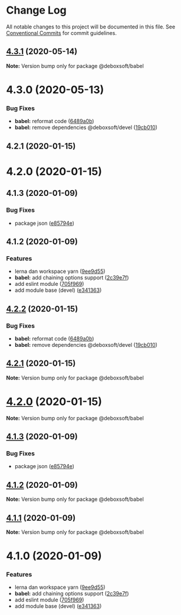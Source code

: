 # Change Log

All notable changes to this project will be documented in this file.
See [Conventional Commits](https://conventionalcommits.org) for commit guidelines.

## [4.3.1](https://github.com/deboxsoft/devel-js-coding/compare/@deboxsoft/babel@4.3.0...@deboxsoft/babel@4.3.1) (2020-05-14)

**Note:** Version bump only for package @deboxsoft/babel





# 4.3.0 (2020-05-13)


### Bug Fixes

* **babel:** reformat code ([6489a0b](https://github.com/deboxsoft/devel-js-coding/commit/6489a0bb49dded9237962cbf0eff447c0a0accaa))
* **babel:** remove dependencies @deboxsoft/devel ([19cb010](https://github.com/deboxsoft/devel-js-coding/commit/19cb0109c04d8fc9bdfc38d503a76307344581cb))



## 4.2.1 (2020-01-15)



# 4.2.0 (2020-01-15)



## 4.1.3 (2020-01-09)


### Bug Fixes

* package json ([e85794e](https://github.com/deboxsoft/devel-js-coding/commit/e85794e9a2164d4f5936fae8f6b6cd0ed06ecedb))



## 4.1.2 (2020-01-09)


### Features

* lerna dan workspace yarn ([9ee9d55](https://github.com/deboxsoft/devel-js-coding/commit/9ee9d55a22f9a1436cb7babc05a2ffae8074d604))
* **babel:** add chaining options support ([2c39e7f](https://github.com/deboxsoft/devel-js-coding/commit/2c39e7f8785da96bf321408d281b5d1b2029b601))
* add eslint module ([705f969](https://github.com/deboxsoft/devel-js-coding/commit/705f969a6daa724949fe6eee815506119f34ffdc))
* add module base (devel) ([e341363](https://github.com/deboxsoft/devel-js-coding/commit/e341363129441eb48fa7feacecb7965ea6504c5b))





## [4.2.2](https://github.com/deboxsoft/devel-js-coding/compare/v4.2.1...v4.2.2) (2020-01-15)


### Bug Fixes

* **babel:** reformat code ([6489a0b](https://github.com/deboxsoft/devel-js-coding/commit/6489a0bb49dded9237962cbf0eff447c0a0accaa))
* **babel:** remove dependencies @deboxsoft/devel ([19cb010](https://github.com/deboxsoft/devel-js-coding/commit/19cb0109c04d8fc9bdfc38d503a76307344581cb))





## [4.2.1](https://github.com/deboxsoft/devel-js-coding/compare/v4.2.0...v4.2.1) (2020-01-15)

**Note:** Version bump only for package @deboxsoft/babel





# [4.2.0](https://github.com/deboxsoft/devel-js-coding/compare/v4.1.5...v4.2.0) (2020-01-15)

**Note:** Version bump only for package @deboxsoft/babel





## [4.1.3](https://github.com/deboxsoft/devel-js-coding/compare/v4.1.2...v4.1.3) (2020-01-09)


### Bug Fixes

* package json ([e85794e](https://github.com/deboxsoft/devel-js-coding/commit/e85794e9a2164d4f5936fae8f6b6cd0ed06ecedb))





## [4.1.2](https://github.com/deboxsoft/devel-js-coding/compare/v4.1.1...v4.1.2) (2020-01-09)

**Note:** Version bump only for package @deboxsoft/babel





## [4.1.1](https://github.com/deboxsoft/devel-js-coding/compare/v4.1.0...v4.1.1) (2020-01-09)

**Note:** Version bump only for package @deboxsoft/babel





# 4.1.0 (2020-01-09)


### Features

* lerna dan workspace yarn ([9ee9d55](https://github.com/deboxsoft/devel-js-coding/commit/9ee9d55a22f9a1436cb7babc05a2ffae8074d604))
* **babel:** add chaining options support ([2c39e7f](https://github.com/deboxsoft/devel-js-coding/commit/2c39e7f8785da96bf321408d281b5d1b2029b601))
* add eslint module ([705f969](https://github.com/deboxsoft/devel-js-coding/commit/705f969a6daa724949fe6eee815506119f34ffdc))
* add module base (devel) ([e341363](https://github.com/deboxsoft/devel-js-coding/commit/e341363129441eb48fa7feacecb7965ea6504c5b))
